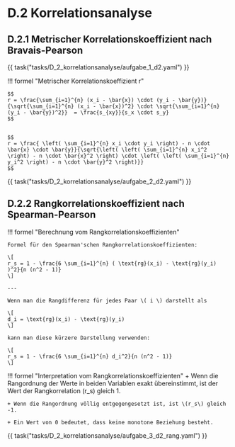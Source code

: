 # D.2 Korrelationsanalyse

## D.2.1 Metrischer Korrelationskoeffizient nach Bravais-Pearson

{{ task("tasks/D_2_korrelationsanalyse/aufgabe_1_d2.yaml") }}

!!! formel "Metrischer Korrelationskoeffizient r"

    $$
    r = \frac{\sum_{i=1}^{n} (x_i - \bar{x}) \cdot (y_i - \bar{y})}{\sqrt{\sum_{i=1}^{n} (x_i - \bar{x})^2} \cdot \sqrt{\sum_{i=1}^{n} (y_i - \bar{y})^2}}  = \frac{s_{xy}}{s_x \cdot s_y}
    $$


    $$
    r = \frac{ \left( \sum_{i=1}^{n} x_i \cdot y_i \right) - n \cdot \bar{x} \cdot \bar{y}}{\sqrt{\left( \left( \sum_{i=1}^{n} x_i^2 \right) - n \cdot \bar{x}^2 \right) \cdot \left( \left( \sum_{i=1}^{n} y_i^2 \right) - n \cdot \bar{y}^2 \right)}}
    $$

{{ task("tasks/D_2_korrelationsanalyse/aufgabe_2_d2.yaml") }}

## D.2.2 Rangkorrelationskoeffizient nach Spearman-Pearson

!!! formel "Berechnung vom Rangkorrelationskoeffizienten"

    Formel für den Spearman'schen Rangkorrelationskoeffizienten:

    \[
    r_s = 1 - \frac{6 \sum_{i=1}^{n} ( \text{rg}(x_i) - \text{rg}(y_i) )^2}{n (n^2 - 1)}
    \]

    ---

    Wenn man die Rangdifferenz für jedes Paar \( i \) darstellt als

    \[
    d_i = \text{rg}(x_i) - \text{rg}(y_i)
    \]

    kann man diese kürzere Darstellung verwenden:

    \[
    r_s = 1 - \frac{6 \sum_{i=1}^{n} d_i^2}{n (n^2 - 1)}
    \]

!!! formel "Interpretation vom Rangkorrelationskoeffizienten"
    + Wenn die Rangordnung der Werte in beiden Variablen exakt übereinstimmt, ist der Wert der Rangkorrelation \(r_s\) gleich 1.
    
    + Wenn die Rangordnung völlig entgegengesetzt ist, ist \(r_s\) gleich -1.
    
    + Ein Wert von 0 bedeutet, dass keine monotone Beziehung besteht.

{{ task("tasks/D_2_korrelationsanalyse/aufgabe_3_d2_rang.yaml") }}
